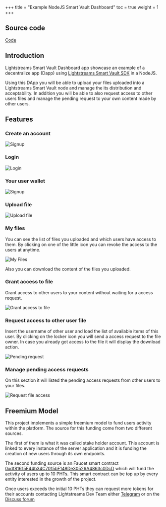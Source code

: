 +++
title = "Example NodeJS Smart Vault Dashboard"
toc = true
weight = 1
+++

## Source code

[Code](https://github.com/lightstreams-network/example-nodejs)

## Introduction

Lightstreams Smart Vault Dashboard app showcase an example of a decentralize app (Dapp)
using [Lightstreams Smart Vault SDK](https://docs.lightstreams.network/getting-started/quick-start/)
in a NodeJS.

Using this DApp you will be able to upload your files uploaded into a Lightstreams Smart Vault
node and manage the its distribution and acceptability. In addition you will be able
to also request access to other users files and manage the pending request to your own content made by
other users.

## Features

### Create an account

![Signup](/img/nodejs/signup.png?raw=true)

### Login

![Login](/img/nodejs/login.png?raw=true)

### Your user wallet

![Signup](/img/nodejs/wallet.png?raw=true)

### Upload file

![Upload file](/img/nodejs/upload_file.png?raw=true)

### My files

You can see the list of files you uploaded and which users have access to them. By clicking
on one of the little icon you can revoke the access to the users at anytime.

![My Files](/img/nodejs/my_files.png?raw=true)

Also you can download the content of the files you uploaded.

### Grant access to file

Grant access to other users to your content without waiting for a access request.

![Grant access to file](/img/nodejs/grant_access.png?raw=true)


### Request access to other user file

Insert the username of other user and load the list of available items of this user.
By clicking on the locker icon you will send a access request to the file owner. In case
you already got access to the file it will display the download action.

![Pending request](/img/nodejs/pending_requests.png?raw=true)

### Manage pending access requests

On this section it will listed the pending access requests from other users to your files.

![Request file access](/img/nodejs/request_file_access.png?raw=true)


## Freemium Model

This project implements a simple freemium model to fund users activity within the
platform. The source for this funding come from two different sources.

The first of them is what it was called stake holder account. This account
 is linked to every instance of the server application and it is funding the creation
 of new users through its own endpoints.

 The second funding source is an Faucet smart contract [0xdf81615E44b34C7015bF148De30526A4863c0DcD](https://explorer.sirius.lightstreams.io/addr/0xdf81615e44b34c7015bf148de30526a4863c0dcd) which will fund
 the activity of users up to 10 PHTs. This smart contract can be top up by every entity
 interested in the growth of the project.

Once users exceeds the initial 10 PHTs they can request more tokens for their accounts contacting Lightstreams Dev Team
either [Telegram](https://t.me/LightstreamsDevelopers) or on the [Discuss forum](https://discuss.lightstreams.network/c/dev)






